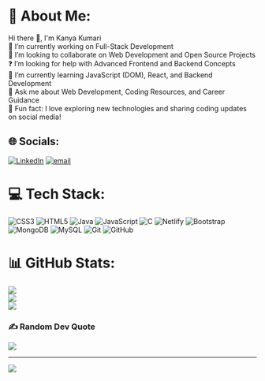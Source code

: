 # 💫 About Me:
Hi there 👋, I'm Kanya Kumari<br>🔭 I’m currently working on Full-Stack Development<br>🤝 I’m looking to collaborate on Web Development and Open Source Projects<br>❓ I’m looking for help with Advanced Frontend and Backend Concepts<br>🌱 I’m currently learning JavaScript (DOM), React, and Backend Development<br>💬 Ask me about Web Development, Coding Resources, and Career Guidance<br>🎯 Fun fact: I love exploring new technologies and sharing coding updates on social media!


## 🌐 Socials:
[![LinkedIn](https://img.shields.io/badge/LinkedIn-%230077B5.svg?logo=linkedin&logoColor=white)](https://linkedin.com/in/https://www.linkedin.com/in/kanya-k-052031258/) [![email](https://img.shields.io/badge/Email-D14836?logo=gmail&logoColor=white)](mailto:kanyakumari2630@gmail.com) 

# 💻 Tech Stack:
![CSS3](https://img.shields.io/badge/css3-%231572B6.svg?style=for-the-badge&logo=css3&logoColor=white) ![HTML5](https://img.shields.io/badge/html5-%23E34F26.svg?style=for-the-badge&logo=html5&logoColor=white) ![Java](https://img.shields.io/badge/java-%23ED8B00.svg?style=for-the-badge&logo=openjdk&logoColor=white) ![JavaScript](https://img.shields.io/badge/javascript-%23323330.svg?style=for-the-badge&logo=javascript&logoColor=%23F7DF1E) ![C](https://img.shields.io/badge/c-%2300599C.svg?style=for-the-badge&logo=c&logoColor=white) ![Netlify](https://img.shields.io/badge/netlify-%23000000.svg?style=for-the-badge&logo=netlify&logoColor=#00C7B7) ![Bootstrap](https://img.shields.io/badge/bootstrap-%238511FA.svg?style=for-the-badge&logo=bootstrap&logoColor=white) ![MongoDB](https://img.shields.io/badge/MongoDB-%234ea94b.svg?style=for-the-badge&logo=mongodb&logoColor=white) ![MySQL](https://img.shields.io/badge/mysql-4479A1.svg?style=for-the-badge&logo=mysql&logoColor=white) ![Git](https://img.shields.io/badge/git-%23F05033.svg?style=for-the-badge&logo=git&logoColor=white) ![GitHub](https://img.shields.io/badge/github-%23121011.svg?style=for-the-badge&logo=github&logoColor=white)
# 📊 GitHub Stats:
![](https://github-readme-stats.vercel.app/api?username=Kanya2630&theme=dark&hide_border=false&include_all_commits=false&count_private=false)<br/>
![](https://nirzak-streak-stats.vercel.app/?user=Kanya2630&theme=dark&hide_border=false)<br/>
![](https://github-readme-stats.vercel.app/api/top-langs/?username=Kanya2630&theme=dark&hide_border=false&include_all_commits=false&count_private=false&layout=compact)

### ✍️ Random Dev Quote
![](https://quotes-github-readme.vercel.app/api?type=horizontal&theme=radical)

---
[![](https://visitcount.itsvg.in/api?id=Kanya2630&icon=0&color=0)](https://visitcount.itsvg.in)

<!-- Proudly created with GPRM ( https://gprm.itsvg.in ) -->
